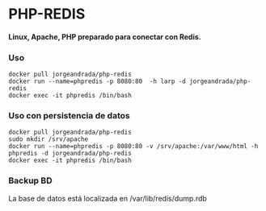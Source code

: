 # PHP-REDIS
#### **Linux, Apache, PHP preparado para conectar con Redis.**


### Uso
	docker pull jorgeandrada/php-redis
	docker run --name=phpredis -p 8080:80  -h larp -d jorgeandrada/php-redis
	docker exec -it phpredis /bin/bash

### Uso con persistencia de datos
	docker pull jorgeandrada/php-redis
	sudo mkdir /srv/apache
	docker run --name=phpredis -p 8080:80 -v /srv/apache:/var/www/html -h phpredis -d jorgeandrada/php-redis
	docker exec -it phpredis /bin/bash

### Backup BD

La base de datos está localizada en /var/lib/redis/dump.rdb
